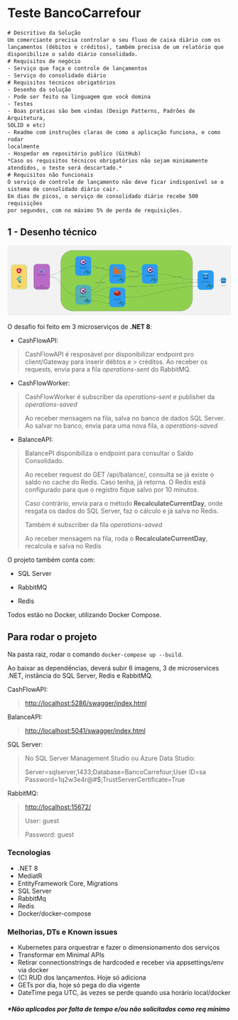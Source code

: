 # Teste BancoCarrefour

``` text
# Descritivo da Solução
Um comerciante precisa controlar o seu fluxo de caixa diário com os 
lançamentos (débitos e créditos), também precisa de um relatório que 
disponibilize o saldo diário consolidado.
# Requisitos de negócio
- Serviço que faça o controle de lançamentos
- Serviço do consolidado diário
# Requisitos técnicos obrigatórios
- Desenho da solução
- Pode ser feito na linguagem que você domina
- Testes 
- Boas praticas são bem vindas (Design Patterns, Padrões de Arquitetura, 
SOLID e etc)
- Readme com instruções claras de como a aplicação funciona, e como rodar 
localmente
- Hospedar em repositório publico (GitHub)
*Caso os requisitos técnicos obrigatórios não sejam minimamente 
atendidos, o teste será descartado.*
# Requisitos não funcionais
O serviço de controle de lançamento não deve ficar indisponível se o 
sistema de consolidado diário cair.
Em dias de picos, o serviço de consolidado diário recebe 500 requisições 
por segundos, com no máximo 5% de perda de requisições.
```

## 1 - Desenho técnico

![alt text](image.png)

O desafio foi feito em 3 microserviços de **.NET 8**:

- CashFlowAPI:

> CashFlowAPI é resposável por disponibilizar endpoint pro client/Gateway para inserir débtos e > créditos.
> Ao receber os requests, envia para a fila *operations-sent* do RabbitMQ.

- CashFlowWorker:

> CashFlowWorker é subscriber da *operations-sent* e publisher da *operations-saved*
>
> Ao receber mensagem na fila, salva no banco de dados SQL Server.
> Ao salvar no banco, envia para uma nova fila, a *operations-saved*

- BalanceAPI:

> BalancePI disponibiliza o endpoint para consultar o Saldo Consolidado.
>
> Ao receber request do GET /api/balance/, consulta se já existe o saldo no cache do Redis. Caso tenha, já retorna. O Redis está configurado para que o registro fique salvo por 10 minutos.
>
> Caso contrário, envia para o método **RecalculateCurrentDay**, onde resgata os dados do SQL Server, faz o cálculo e já salva no Redis.
>
>
> Também é subscriber da fila *operations-saved*
>
> Ao receber mensagem na fila, roda o **RecalculateCurrentDay**, recalcula e salva no Redis

O projeto também conta com:

- SQL Server

- RabbitMQ

- Redis

Todos estão no Docker, utilizando Docker Compose.

## Para rodar o projeto

Na pasta raiz, rodar o comando
`
docker-compose up --build
`.

Ao baixar as dependências, deverá subir 6 imagens, 3 de microservices .NET, instância do SQL Server, Redis e RabbitMQ.

CashFlowAPI:
> <http://localhost:5286/swagger/index.html>

BalanceAPI:
> <http://localhost:5041/swagger/index.html>

SQL Server:
> No SQL Server Management Studio ou Azure Data Studio:
>
> Server=sqlserver,1433;Database=BancoCarrefour;User ID=sa Password=1q2w3e4r@#$;TrustServerCertificate=True

RabbitMQ:
> <http://localhost:15672/>
>
> User: guest
>
> Password: guest

### Tecnologias

- .NET 8
- MediatR
- EntityFramework Core, Migrations
- SQL Server
- RabbitMq
- Redis
- Docker/docker-compose

### Melhorias, DTs e Known issues

- Kubernetes para orquestrar e fazer o dimensionamento dos serviços
- Transformar em Minimal APIs
- Retirar connectionstrings de hardcoded e receber via appsettings/env via docker
- (C) RUD dos lançamentos. Hoje só adiciona
- GETs por dia, hoje só pega do dia vigente
- DateTime pega UTC, às vezes se perde quando usa horário local/docker

##### **Não aplicados por falta de tempo e/ou não solicitados como req mínimo*
